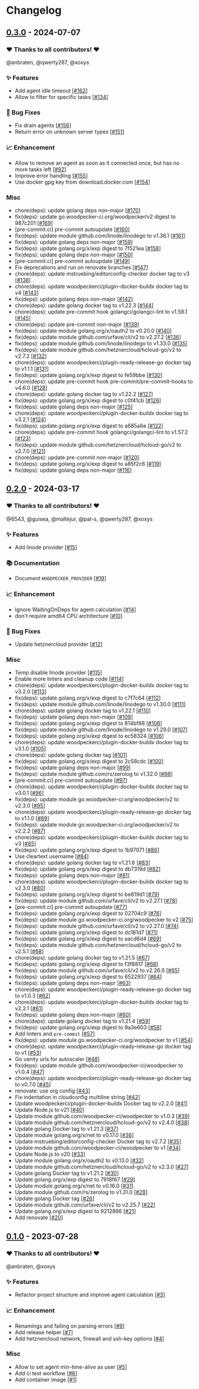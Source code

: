 # Changelog

## [0.3.0](https://github.com/woodpecker-ci/autoscaler/releases/tag/0.3.0) - 2024-07-07

### ❤️ Thanks to all contributors! ❤️

@anbraten, @qwerty287, @xoxys

### ✨ Features

- Add agent idle timeout [[#162](https://github.com/woodpecker-ci/autoscaler/pull/162)]
- Allow to filter for specific tasks [[#134](https://github.com/woodpecker-ci/autoscaler/pull/134)]

### 🐛 Bug Fixes

- Fix drain agents [[#156](https://github.com/woodpecker-ci/autoscaler/pull/156)]
- Return error on unknown server types [[#151](https://github.com/woodpecker-ci/autoscaler/pull/151)]

### 📈 Enhancement

- Allow to remove an agent as soon as it connected once, but has no more tasks left [[#92](https://github.com/woodpecker-ci/autoscaler/pull/92)]
- Improve error handling [[#155](https://github.com/woodpecker-ci/autoscaler/pull/155)]
- Use docker gpg key from download.docker.com [[#154](https://github.com/woodpecker-ci/autoscaler/pull/154)]

### Misc

- chore(deps): update golang deps non-major [[#170](https://github.com/woodpecker-ci/autoscaler/pull/170)]
- fix(deps): update go.woodpecker-ci.org/woodpecker/v2 digest to 987c201 [[#169](https://github.com/woodpecker-ci/autoscaler/pull/169)]
- [pre-commit.ci] pre-commit autoupdate [[#160](https://github.com/woodpecker-ci/autoscaler/pull/160)]
- fix(deps): update module github.com/linode/linodego to v1.36.1 [[#161](https://github.com/woodpecker-ci/autoscaler/pull/161)]
- fix(deps): update golang deps non-major [[#159](https://github.com/woodpecker-ci/autoscaler/pull/159)]
- fix(deps): update golang.org/x/exp digest to 7f521ea [[#158](https://github.com/woodpecker-ci/autoscaler/pull/158)]
- fix(deps): update golang deps non-major [[#150](https://github.com/woodpecker-ci/autoscaler/pull/150)]
- [pre-commit.ci] pre-commit autoupdate [[#149](https://github.com/woodpecker-ci/autoscaler/pull/149)]
- Fix deprecations and run on renovate branches [[#147](https://github.com/woodpecker-ci/autoscaler/pull/147)]
- chore(deps): update mstruebing/editorconfig-checker docker tag to v3 [[#138](https://github.com/woodpecker-ci/autoscaler/pull/138)]
- chore(deps): update woodpeckerci/plugin-docker-buildx docker tag to v4 [[#143](https://github.com/woodpecker-ci/autoscaler/pull/143)]
- fix(deps): update golang deps non-major [[#142](https://github.com/woodpecker-ci/autoscaler/pull/142)]
- chore(deps): update golang docker tag to v1.22.3 [[#144](https://github.com/woodpecker-ci/autoscaler/pull/144)]
- chore(deps): update pre-commit hook golangci/golangci-lint to v1.58.1 [[#145](https://github.com/woodpecker-ci/autoscaler/pull/145)]
- chore(deps): update pre-commit non-major [[#139](https://github.com/woodpecker-ci/autoscaler/pull/139)]
- fix(deps): update module golang.org/x/oauth2 to v0.20.0 [[#140](https://github.com/woodpecker-ci/autoscaler/pull/140)]
- fix(deps): update module github.com/urfave/cli/v2 to v2.27.2 [[#136](https://github.com/woodpecker-ci/autoscaler/pull/136)]
- fix(deps): update module github.com/linode/linodego to v1.33.0 [[#135](https://github.com/woodpecker-ci/autoscaler/pull/135)]
- fix(deps): update module github.com/hetznercloud/hcloud-go/v2 to v2.7.2 [[#132](https://github.com/woodpecker-ci/autoscaler/pull/132)]
- chore(deps): update woodpeckerci/plugin-ready-release-go docker tag to v1.1.1 [[#131](https://github.com/woodpecker-ci/autoscaler/pull/131)]
- fix(deps): update golang.org/x/exp digest to fe59bbe [[#130](https://github.com/woodpecker-ci/autoscaler/pull/130)]
- chore(deps): update pre-commit hook pre-commit/pre-commit-hooks to v4.6.0 [[#128](https://github.com/woodpecker-ci/autoscaler/pull/128)]
- chore(deps): update golang docker tag to v1.22.2 [[#127](https://github.com/woodpecker-ci/autoscaler/pull/127)]
- fix(deps): update golang.org/x/exp digest to c0f41cb [[#126](https://github.com/woodpecker-ci/autoscaler/pull/126)]
- fix(deps): update golang deps non-major [[#125](https://github.com/woodpecker-ci/autoscaler/pull/125)]
- chore(deps): update woodpeckerci/plugin-docker-buildx docker tag to v3.2.1 [[#124](https://github.com/woodpecker-ci/autoscaler/pull/124)]
- fix(deps): update golang.org/x/exp digest to a685a6e [[#122](https://github.com/woodpecker-ci/autoscaler/pull/122)]
- chore(deps): update pre-commit hook golangci/golangci-lint to v1.57.2 [[#123](https://github.com/woodpecker-ci/autoscaler/pull/123)]
- fix(deps): update module github.com/hetznercloud/hcloud-go/v2 to v2.7.0 [[#121](https://github.com/woodpecker-ci/autoscaler/pull/121)]
- chore(deps): update pre-commit non-major [[#120](https://github.com/woodpecker-ci/autoscaler/pull/120)]
- fix(deps): update golang.org/x/exp digest to a85f2c6 [[#119](https://github.com/woodpecker-ci/autoscaler/pull/119)]
- fix(deps): update golang deps non-major [[#116](https://github.com/woodpecker-ci/autoscaler/pull/116)]

## [0.2.0](https://github.com/woodpecker-ci/autoscaler/releases/tag/0.2.0) - 2024-03-17

### ❤️ Thanks to all contributors! ❤️

@6543, @guisea, @maltejur, @pat-s, @qwerty287, @xoxys

### ✨ Features

- Add linode provider [[#15](https://github.com/woodpecker-ci/autoscaler/pull/15)]

### 📚 Documentation

- Document `WOODPECKER_PROVIDER` [[#19](https://github.com/woodpecker-ci/autoscaler/pull/19)]

### 📈 Enhancement

- Ignore WaitingOnDeps for agent calculation [[#14](https://github.com/woodpecker-ci/autoscaler/pull/14)]
- don't require amd64 CPU architecture [[#10](https://github.com/woodpecker-ci/autoscaler/pull/10)]

### 🐛 Bug Fixes

- Update hetznercloud provider [[#12](https://github.com/woodpecker-ci/autoscaler/pull/12)]

### Misc

- Temp disable linode provider [[#115](https://github.com/woodpecker-ci/autoscaler/pull/115)]
- Enable more linters and cleanup code [[#114](https://github.com/woodpecker-ci/autoscaler/pull/114)]
- chore(deps): update woodpeckerci/plugin-docker-buildx docker tag to v3.2.0 [[#113](https://github.com/woodpecker-ci/autoscaler/pull/113)]
- fix(deps): update golang.org/x/exp digest to c7f7c64 [[#112](https://github.com/woodpecker-ci/autoscaler/pull/112)]
- fix(deps): update module github.com/linode/linodego to v1.30.0 [[#111](https://github.com/woodpecker-ci/autoscaler/pull/111)]
- chore(deps): update golang docker tag to v1.22.1 [[#110](https://github.com/woodpecker-ci/autoscaler/pull/110)]
- fix(deps): update golang deps non-major [[#109](https://github.com/woodpecker-ci/autoscaler/pull/109)]
- fix(deps): update golang.org/x/exp digest to 814bf88 [[#108](https://github.com/woodpecker-ci/autoscaler/pull/108)]
- fix(deps): update module github.com/linode/linodego to v1.29.0 [[#107](https://github.com/woodpecker-ci/autoscaler/pull/107)]
- fix(deps): update golang.org/x/exp digest to ec58324 [[#106](https://github.com/woodpecker-ci/autoscaler/pull/106)]
- chore(deps): update woodpeckerci/plugin-docker-buildx docker tag to v3.1.0 [[#105](https://github.com/woodpecker-ci/autoscaler/pull/105)]
- chore(deps): update golang docker tag [[#101](https://github.com/woodpecker-ci/autoscaler/pull/101)]
- fix(deps): update golang.org/x/exp digest to 2c58cdc [[#100](https://github.com/woodpecker-ci/autoscaler/pull/100)]
- fix(deps): update golang deps non-major [[#99](https://github.com/woodpecker-ci/autoscaler/pull/99)]
- fix(deps): update module github.com/rs/zerolog to v1.32.0 [[#98](https://github.com/woodpecker-ci/autoscaler/pull/98)]
- [pre-commit.ci] pre-commit autoupdate [[#97](https://github.com/woodpecker-ci/autoscaler/pull/97)]
- chore(deps): update woodpeckerci/plugin-docker-buildx docker tag to v3.0.1 [[#96](https://github.com/woodpecker-ci/autoscaler/pull/96)]
- fix(deps): update module go.woodpecker-ci.org/woodpecker/v2 to v2.3.0 [[#95](https://github.com/woodpecker-ci/autoscaler/pull/95)]
- chore(deps): update woodpeckerci/plugin-ready-release-go docker tag to v1.1.0 [[#89](https://github.com/woodpecker-ci/autoscaler/pull/89)]
- fix(deps): update module go.woodpecker-ci.org/woodpecker/v2 to v2.2.2 [[#87](https://github.com/woodpecker-ci/autoscaler/pull/87)]
- chore(deps): update woodpeckerci/plugin-docker-buildx docker tag to v3 [[#85](https://github.com/woodpecker-ci/autoscaler/pull/85)]
- fix(deps): update golang.org/x/exp digest to 1b97071 [[#86](https://github.com/woodpecker-ci/autoscaler/pull/86)]
- Use cleartext username [[#84](https://github.com/woodpecker-ci/autoscaler/pull/84)]
- chore(deps): update golang docker tag to v1.21.6 [[#83](https://github.com/woodpecker-ci/autoscaler/pull/83)]
- fix(deps): update golang.org/x/exp digest to db7319d [[#82](https://github.com/woodpecker-ci/autoscaler/pull/82)]
- fix(deps): update golang deps non-major [[#81](https://github.com/woodpecker-ci/autoscaler/pull/81)]
- chore(deps): update woodpeckerci/plugin-docker-buildx docker tag to v2.3.0 [[#80](https://github.com/woodpecker-ci/autoscaler/pull/80)]
- fix(deps): update golang.org/x/exp digest to be819d1 [[#79](https://github.com/woodpecker-ci/autoscaler/pull/79)]
- fix(deps): update module github.com/urfave/cli/v2 to v2.27.1 [[#78](https://github.com/woodpecker-ci/autoscaler/pull/78)]
- [pre-commit.ci] pre-commit autoupdate [[#77](https://github.com/woodpecker-ci/autoscaler/pull/77)]
- fix(deps): update golang.org/x/exp digest to 02704c9 [[#76](https://github.com/woodpecker-ci/autoscaler/pull/76)]
- fix(deps): update module go.woodpecker-ci.org/woodpecker to v2 [[#75](https://github.com/woodpecker-ci/autoscaler/pull/75)]
- fix(deps): update module github.com/urfave/cli/v2 to v2.27.0 [[#74](https://github.com/woodpecker-ci/autoscaler/pull/74)]
- fix(deps): update golang.org/x/exp digest to dc181d7 [[#71](https://github.com/woodpecker-ci/autoscaler/pull/71)]
- fix(deps): update golang.org/x/exp digest to aacd6d4 [[#69](https://github.com/woodpecker-ci/autoscaler/pull/69)]
- fix(deps): update module github.com/hetznercloud/hcloud-go/v2 to v2.5.1 [[#68](https://github.com/woodpecker-ci/autoscaler/pull/68)]
- chore(deps): update golang docker tag to v1.21.5 [[#67](https://github.com/woodpecker-ci/autoscaler/pull/67)]
- fix(deps): update golang.org/x/exp digest to f3f8817 [[#66](https://github.com/woodpecker-ci/autoscaler/pull/66)]
- fix(deps): update module github.com/urfave/cli/v2 to v2.26.0 [[#65](https://github.com/woodpecker-ci/autoscaler/pull/65)]
- fix(deps): update golang.org/x/exp digest to 6522937 [[#64](https://github.com/woodpecker-ci/autoscaler/pull/64)]
- fix(deps): update golang deps non-major [[#63](https://github.com/woodpecker-ci/autoscaler/pull/63)]
- chore(deps): update woodpeckerci/plugin-ready-release-go docker tag to v1.0.3 [[#62](https://github.com/woodpecker-ci/autoscaler/pull/62)]
- chore(deps): update woodpeckerci/plugin-docker-buildx docker tag to v2.2.1 [[#61](https://github.com/woodpecker-ci/autoscaler/pull/61)]
- fix(deps): update golang deps non-major [[#60](https://github.com/woodpecker-ci/autoscaler/pull/60)]
- chore(deps): update golang docker tag to v1.21.4 [[#59](https://github.com/woodpecker-ci/autoscaler/pull/59)]
- fix(deps): update golang.org/x/exp digest to 9a3e603 [[#58](https://github.com/woodpecker-ci/autoscaler/pull/58)]
- Add linters and `pre-commit` [[#57](https://github.com/woodpecker-ci/autoscaler/pull/57)]
- fix(deps): update module go.woodpecker-ci.org/woodpecker to v1 [[#54](https://github.com/woodpecker-ci/autoscaler/pull/54)]
- chore(deps): update woodpeckerci/plugin-ready-release-go docker tag to v1 [[#53](https://github.com/woodpecker-ci/autoscaler/pull/53)]
- Go vanity urls for autoscaler [[#48](https://github.com/woodpecker-ci/autoscaler/pull/48)]
- fix(deps): update module github.com/woodpecker-ci/woodpecker to v1.0.4 [[#47](https://github.com/woodpecker-ci/autoscaler/pull/47)]
- chore(deps): update woodpeckerci/plugin-ready-release-go docker tag to v0.7.0 [[#45](https://github.com/woodpecker-ci/autoscaler/pull/45)]
- renovate: use org config [[#43](https://github.com/woodpecker-ci/autoscaler/pull/43)]
- Fix indentation in cloudconfig multiline string [[#42](https://github.com/woodpecker-ci/autoscaler/pull/42)]
- Update woodpeckerci/plugin-docker-buildx Docker tag to v2.2.0 [[#41](https://github.com/woodpecker-ci/autoscaler/pull/41)]
- Update Node.js to v21 [[#40](https://github.com/woodpecker-ci/autoscaler/pull/40)]
- Update module github.com/woodpecker-ci/woodpecker to v1.0.3 [[#39](https://github.com/woodpecker-ci/autoscaler/pull/39)]
- Update module github.com/hetznercloud/hcloud-go/v2 to v2.4.0 [[#38](https://github.com/woodpecker-ci/autoscaler/pull/38)]
- Update golang Docker tag to v1.21.3 [[#37](https://github.com/woodpecker-ci/autoscaler/pull/37)]
- Update module golang.org/x/net to v0.17.0 [[#36](https://github.com/woodpecker-ci/autoscaler/pull/36)]
- Update mstruebing/editorconfig-checker Docker tag to v2.7.2 [[#35](https://github.com/woodpecker-ci/autoscaler/pull/35)]
- Update module github.com/woodpecker-ci/woodpecker to v1 [[#34](https://github.com/woodpecker-ci/autoscaler/pull/34)]
- Update Node.js to v20 [[#33](https://github.com/woodpecker-ci/autoscaler/pull/33)]
- Update module golang.org/x/oauth2 to v0.13.0 [[#32](https://github.com/woodpecker-ci/autoscaler/pull/32)]
- Update module github.com/hetznercloud/hcloud-go/v2 to v2.3.0 [[#27](https://github.com/woodpecker-ci/autoscaler/pull/27)]
- Update golang Docker tag to v1.21.2 [[#30](https://github.com/woodpecker-ci/autoscaler/pull/30)]
- Update golang.org/x/exp digest to 7918f67 [[#29](https://github.com/woodpecker-ci/autoscaler/pull/29)]
- Update module golang.org/x/net to v0.16.0 [[#31](https://github.com/woodpecker-ci/autoscaler/pull/31)]
- Update module github.com/rs/zerolog to v1.31.0 [[#28](https://github.com/woodpecker-ci/autoscaler/pull/28)]
- Update golang Docker tag [[#26](https://github.com/woodpecker-ci/autoscaler/pull/26)]
- Update module github.com/urfave/cli/v2 to v2.25.7 [[#22](https://github.com/woodpecker-ci/autoscaler/pull/22)]
- Update golang.org/x/exp digest to 9212866 [[#21](https://github.com/woodpecker-ci/autoscaler/pull/21)]
- Add renovate [[#20](https://github.com/woodpecker-ci/autoscaler/pull/20)]

## [0.1.0](https://github.com/woodpecker-ci/autoscaler/releases/tag/0.1.0) - 2023-07-28

### ❤️ Thanks to all contributors! ❤️

@anbraten, @xoxys

### ✨ Features

- Refactor project structure and improve agent calculation [[#3](https://github.com/woodpecker-ci/autoscaler/pull/3)]

### 📈 Enhancement

- Renamings and failing on parsing errors [[#9](https://github.com/woodpecker-ci/autoscaler/pull/9)]
- Add release helper [[#7](https://github.com/woodpecker-ci/autoscaler/pull/7)]
- Add hetznercloud network, firewall and ssh-key options [[#4](https://github.com/woodpecker-ci/autoscaler/pull/4)]

### Misc

- Allow to set agent min-time-alive as user [[#5](https://github.com/woodpecker-ci/autoscaler/pull/5)]
- Add ci test workflow [[#6](https://github.com/woodpecker-ci/autoscaler/pull/6)]
- Add container image [[#1](https://github.com/woodpecker-ci/autoscaler/pull/1)]
